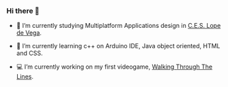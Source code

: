 ### Hi there 👋
- 🔭 I’m currently studying Multiplatform Applications design in [C.E.S. Lope de Vega](https://www.ceslopedevega.com/).

-  🌱 I’m currently learning c++ on Arduino IDE, Java object oriented, HTML and CSS.

- 💻 I’m currently working on my first videogame, [Walking Through The Lines](https://github.com/WalkingThroughTheLines).


<!--
**alexsrk09/alexsrk09** is a ✨ _special_ ✨ repository because its `README.md` (this file) appears on your GitHub profile.

Here are some ideas to get you started:

- 🔭 I’m currently working on ...
- 🌱 I’m currently learning ...
- 👯 I’m looking to collaborate on ...
- 🤔 I’m looking for help with ...
- 💬 Ask me about ...
- 📫 How to reach me: ...
- 😄 Pronouns: ...
- ⚡ Fun fact: ...
-->
